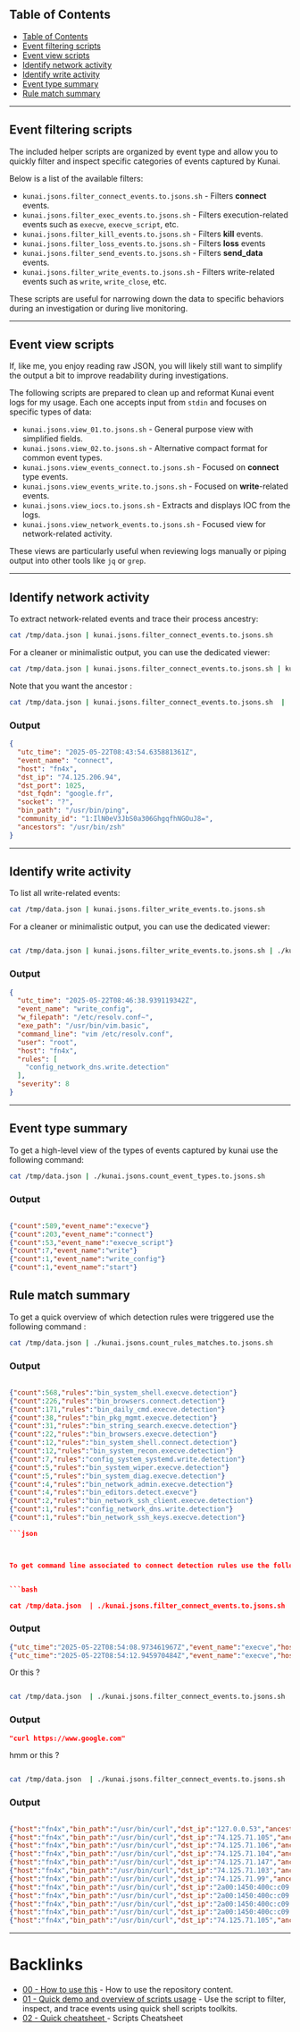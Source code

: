 ## Table of Contents

- [Table of Contents](#table-of-contents)
- [Event filtering scripts](#event-filtering-scripts)
- [Event view scripts](#event-view-scripts)
- [Identify network activity](#identify-network-activity)
- [Identify write activity](#identify-write-activity)
- [Event type summary](#event-type-summary)
- [Rule match summary](#rule-match-summary)

---


## Event filtering scripts


The included helper scripts are organized by event type and allow you to quickly filter and inspect specific categories of events captured by Kunai.

Below is a list of the available filters:

- `kunai.jsons.filter_connect_events.to.jsons.sh` - Filters **connect** events.
- `kunai.jsons.filter_exec_events.to.jsons.sh` - Filters execution-related events such as `execve`, `execve_script`, etc.
- `kunai.jsons.filter_kill_events.to.jsons.sh` - Filters **kill** events.
- `kunai.jsons.filter_loss_events.to.jsons.sh` - Filters **loss** events 
- `kunai.jsons.filter_send_events.to.jsons.sh` - Filters **send_data** events.
- `kunai.jsons.filter_write_events.to.jsons.sh` - Filters write-related events such as `write`, `write_close`, etc.

These scripts are useful for narrowing down the data to specific behaviors during an investigation or during live monitoring.

---

## Event view scripts


If, like me, you enjoy reading raw JSON, you will likely still want to simplify the output a bit to improve readability during investigations.

The following scripts are prepared to clean up and reformat Kunai event logs for my usage. Each one accepts input from `stdin` and focuses on specific types of data:

- `kunai.jsons.view_01.to.jsons.sh` - General purpose view with simplified fields.
- `kunai.jsons.view_02.to.jsons.sh` - Alternative compact format for common event types.
- `kunai.jsons.view_events_connect.to.jsons.sh` - Focused on **connect** type events.
- `kunai.jsons.view_events_write.to.jsons.sh` - Focused on  **write**-related events.
- `kunai.jsons.view_iocs.to.jsons.sh`  -  Extracts and displays IOC from the logs.
- `kunai.jsons.view_network_events.to.jsons.sh`   - Focused view for network-related activity.

These views are particularly useful when reviewing logs manually or piping output into other tools like `jq` or `grep`.

---

## Identify network activity

To extract network-related events and trace their process ancestry:

```bash
cat /tmp/data.json | kunai.jsons.filter_connect_events.to.jsons.sh 

```

For a cleaner or minimalistic output, you can use the dedicated viewer:

```bash
cat /tmp/data.json | kunai.jsons.filter_connect_events.to.jsons.sh | kunai.jsons.view_network_events.to.jsons.sh
```

Note that you want the ancestor : 

```bash 
cat /tmp/data.json | kunai.jsons.filter_connect_events.to.jsons.sh  |  ./kunai.jsons.view_network_events_with_ancestors.to.jsons.sh 
```

### Output

```json
{
  "utc_time": "2025-05-22T08:43:54.635881361Z",
  "event_name": "connect",
  "host": "fn4x",
  "dst_ip": "74.125.206.94",
  "dst_port": 1025,
  "dst_fqdn": "google.fr",
  "socket": "?",
  "bin_path": "/usr/bin/ping",
  "community_id": "1:IlN0eV3JbS0a306GhgqfhNGOuJ8=",
  "ancestors": "/usr/bin/zsh"
}
```

---

## Identify write activity

To list all write-related events:

```bash
cat /tmp/data.json | kunai.jsons.filter_write_events.to.jsons.sh
```

For a cleaner or minimalistic output, you can use the dedicated viewer:

```bash 

cat /tmp/data.json | kunai.jsons.filter_write_events.to.jsons.sh | ./kunai.jsons.view_events_write.to.jsons.sh

```

### Output

```json 
{
  "utc_time": "2025-05-22T08:46:38.939119342Z",
  "event_name": "write_config",
  "w_filepath": "/etc/resolv.conf~",
  "exe_path": "/usr/bin/vim.basic",
  "command_line": "vim /etc/resolv.conf",
  "user": "root",
  "host": "fn4x",
  "rules": [
    "config_network_dns.write.detection"
  ],
  "severity": 8
}
```

---

## Event type summary

To get a high-level view of the types of events captured by kunai use the following command:

```bash
cat /tmp/data.json | ./kunai.jsons.count_event_types.to.jsons.sh
```

### Output

```json
 
{"count":589,"event_name":"execve"}
{"count":203,"event_name":"connect"}
{"count":53,"event_name":"execve_script"}
{"count":7,"event_name":"write"}
{"count":1,"event_name":"write_config"}
{"count":1,"event_name":"start"}


```

## Rule match summary

To get a quick overview of which detection rules were triggered use the following command : 

```bash
cat /tmp/data.json | ./kunai.jsons.count_rules_matches.to.jsons.sh
```

### Output

```json
 
{"count":568,"rules":"bin_system_shell.execve.detection"}
{"count":226,"rules":"bin_browsers.connect.detection"}
{"count":171,"rules":"bin_daily_cmd.execve.detection"}
{"count":38,"rules":"bin_pkg_mgmt.execve.detection"}
{"count":31,"rules":"bin_string_search.execve.detection"}
{"count":22,"rules":"bin_browsers.execve.detection"}
{"count":12,"rules":"bin_system_shell.connect.detection"}
{"count":12,"rules":"bin_system_recon.execve.detection"}
{"count":7,"rules":"config_system_systemd.write.detection"}
{"count":5,"rules":"bin_system_wiper.execve.detection"}
{"count":5,"rules":"bin_system_diag.execve.detection"}
{"count":4,"rules":"bin_network_admin.execve.detection"}
{"count":4,"rules":"bin_editors.detect.execve"}
{"count":2,"rules":"bin_network_ssh_client.execve.detection"}
{"count":1,"rules":"config_network_dns.write.detection"}
{"count":1,"rules":"bin_network_ssh_keys.execve.detection"}

```json



To get command line associated to connect detection rules use the following command 


```bash 

cat /tmp/data.json  | ./kunai.jsons.filter_connect_events.to.jsons.sh  | grep -i vim  | ./kunai.jsons.view_network_events_04_verbose.to.jsons.sh  | ./kunai.jsons.list_command_lines.to.jsons.sh 

```

### Output

```json
{"utc_time":"2025-05-22T08:54:08.973461967Z","event_name":"execve","host":"fn4x","user":"grml","command_line":"grep -q ??"}
{"utc_time":"2025-05-22T08:54:12.945970484Z","event_name":"execve","host":"fn4x","user":"root","command_line":"sleep 3600"}

```

Or this ? 



```bash 

cat /tmp/data.json  | ./kunai.jsons.filter_connect_events.to.jsons.sh  | grep -i vim  | ./kunai.jsons.view_network_events_04_verbose.to.jsons.sh  | ./kunai.jsons.list_command_lines.to.jsons.sh | jq .command_line | huniq 

```

### Output

```json 
"curl https://www.google.com"
```

hmm or this ? 

```bash 

cat /tmp/data.json  | ./kunai.jsons.filter_connect_events.to.jsons.sh  | grep -i vim  | ./kunai.jsons.view_network_events_04_verbose.to.jsons.sh  |  jq 'del(.utc_time)' -c  | jq '{host,bin_path,dst_ip,ancestors}' -c 

```

### Output

```json 

{"host":"fn4x","bin_path":"/usr/bin/curl","dst_ip":"127.0.0.53","ancestors":"/usr/bin/vim.basic"}
{"host":"fn4x","bin_path":"/usr/bin/curl","dst_ip":"74.125.71.105","ancestors":"/usr/bin/vim.basic"}
{"host":"fn4x","bin_path":"/usr/bin/curl","dst_ip":"74.125.71.106","ancestors":"/usr/bin/vim.basic"}
{"host":"fn4x","bin_path":"/usr/bin/curl","dst_ip":"74.125.71.104","ancestors":"/usr/bin/vim.basic"}
{"host":"fn4x","bin_path":"/usr/bin/curl","dst_ip":"74.125.71.147","ancestors":"/usr/bin/vim.basic"}
{"host":"fn4x","bin_path":"/usr/bin/curl","dst_ip":"74.125.71.103","ancestors":"/usr/bin/vim.basic"}
{"host":"fn4x","bin_path":"/usr/bin/curl","dst_ip":"74.125.71.99","ancestors":"/usr/bin/vim.basic"}
{"host":"fn4x","bin_path":"/usr/bin/curl","dst_ip":"2a00:1450:400c:c09::63","ancestors":"/usr/bin/vim.basic"}
{"host":"fn4x","bin_path":"/usr/bin/curl","dst_ip":"2a00:1450:400c:c09::67","ancestors":"/usr/bin/vim.basic"}
{"host":"fn4x","bin_path":"/usr/bin/curl","dst_ip":"2a00:1450:400c:c09::93","ancestors":"/usr/bin/vim.basic"}
{"host":"fn4x","bin_path":"/usr/bin/curl","dst_ip":"2a00:1450:400c:c09::6a","ancestors":"/usr/bin/vim.basic"}
{"host":"fn4x","bin_path":"/usr/bin/curl","dst_ip":"74.125.71.105","ancestors":"/usr/bin/vim.basic"}


```


---

# Backlinks 

- [00 - How to use this](./00_HOWTOUSE.md) - How to use the repository content.
- [01 - Quick demo and overview of scripts usage](./01_QUICK_DEMO.md) - Use the script to filter, inspect, and trace events using quick shell scripts toolkits.
- [02 - Quick cheatsheet ](./02_SCRIPTS_CHEATSHEET.md) - Scripts Cheatsheet 
